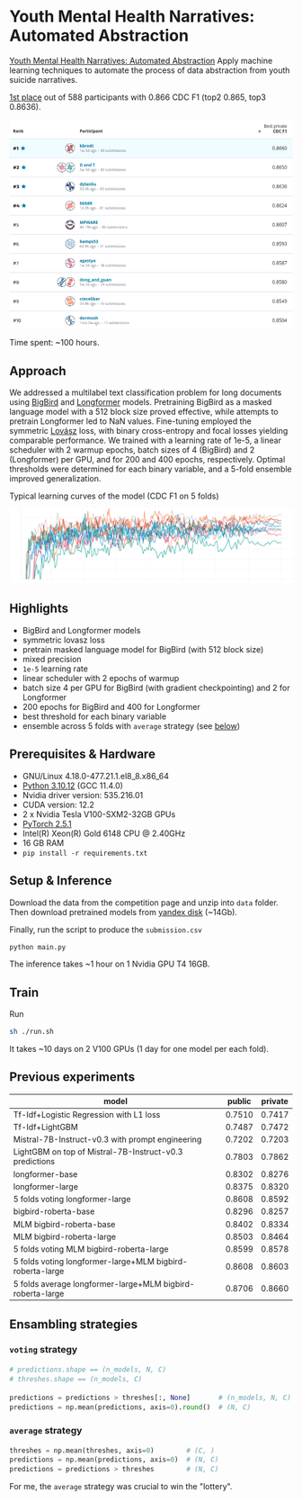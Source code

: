 # Youth Mental Health Narratives: Automated Abstraction

[Youth Mental Health Narratives: Automated Abstraction](https://www.drivendata.org/competitions/295/cdc-automated-abstraction/)
Apply machine learning techniques to automate the process of data abstraction
from youth suicide narratives.

[1st place](https://www.drivendata.org/competitions/295/cdc-automated-abstraction/leaderboard/) out of 588
participants with 0.866 CDC F1 (top2 0.865, top3 0.8636).

![](./assets/private.png)

Time spent: ~100 hours.

## Approach

We addressed a multilabel text classification problem for long documents using
[BigBird](https://github.com/google-research/bigbird) and [Longformer](https://github.com/allenai/longformer) models. Pretraining BigBird as a masked language model
with a 512 block size proved effective, while attempts to pretrain Longformer
led to NaN values. Fine-tuning employed the symmetric [Lovász](https://arxiv.org/abs/1705.08790) loss, with binary
cross-entropy and focal losses yielding comparable performance. We trained with
a learning rate of 1e-5, a linear scheduler with 2 warmup epochs, batch sizes
of 4 (BigBird) and 2 (Longformer) per GPU, and for 200 and 400 epochs,
respectively. Optimal thresholds were determined for each binary variable, and
a 5-fold ensemble improved generalization.

Typical learning curves of the model (CDC F1 on 5 folds)

![](./assets/f1.svg)

## Highlights

- BigBird and Longformer models
- symmetric lovasz loss
- pretrain masked language model for BigBird (with 512 block size)
- mixed precision
- `1e-5` learning rate
- linear scheduler with 2 epochs of warmup
- batch size 4 per GPU for BigBird (with gradient checkpointing) and 2 for Longformer
- 200 epochs for BigBird and 400 for Longformer
- best threshold for each binary variable
- ensemble across 5 folds with `average` strategy (see [below](#average-strategy))

## Prerequisites & Hardware

- GNU/Linux 4.18.0-477.21.1.el8_8.x86_64
- [Python 3.10.12](https://www.python.org/) (GCC 11.4.0)
- Nvidia driver version: 535.216.01
- CUDA version: 12.2
- 2 x Nvidia Tesla V100-SXM2-32GB GPUs
- [PyTorch 2.5.1](https://pytorch.org/)
- Intel(R) Xeon(R) Gold 6148 CPU @ 2.40GHz
- 16 GB RAM
- `pip install -r requirements.txt`

## Setup & Inference

Download the data from the competition page and unzip into `data` folder. Then
download pretrained models from [yandex disk](https://yadi.sk/d/Wnx0NX1Z_J4qNA) (~14Gb).

Finally, run the script to produce the `submission.csv`

```bash
python main.py
```

The inference takes ~1 hour on 1 Nvidia GPU T4 16GB.

## Train

Run

```bash
sh ./run.sh
```

It takes ~10 days on 2 V100 GPUs (1 day for one model per each fold).

## Previous experiments

| model                                                      | public | private |
| ---                                                        | ---    | ---     |
| Tf-Idf+Logistic Regression with L1 loss                    | 0.7510 | 0.7417  |
| Tf-Idf+LightGBM                                            | 0.7487 | 0.7472  |
| Mistral-7B-Instruct-v0.3 with prompt engineering           | 0.7202 | 0.7203  |
| LightGBM on top of Mistral-7B-Instruct-v0.3 predictions    | 0.7803 | 0.7862  |
| longformer-base                                            | 0.8302 | 0.8276  |
| longformer-large                                           | 0.8375 | 0.8320  |
| 5 folds voting longformer-large                            | 0.8608 | 0.8592  |
| bigbird-roberta-base                                       | 0.8296 | 0.8257  |
| MLM bigbird-roberta-base                                   | 0.8402 | 0.8334  |
| MLM bigbird-roberta-large                                  | 0.8503 | 0.8464  |
| 5 folds voting MLM bigbird-roberta-large                   | 0.8599 | 0.8578  |
| 5 folds voting longformer-large+MLM bigbird-roberta-large  | 0.8608 | 0.8603  |
| 5 folds average longformer-large+MLM bigbird-roberta-large | 0.8706 | 0.8660  |

## Ensambling strategies

### `voting` strategy

```python
# predictions.shape == (n_models, N, C)
# threshes.shape == (n_models, C)

predictions = predictions > threshes[:, None]       # (n_models, N, C)
predictions = np.mean(predictions, axis=0).round()  # (N, C)
```

### `average` strategy

```python
threshes = np.mean(threshes, axis=0)        # (C, )
predictions = np.mean(predictions, axis=0)  # (N, C)
predictions = predictions > threshes        # (N, C)
```

For me, the `average` strategy was crucial to win the "lottery".
